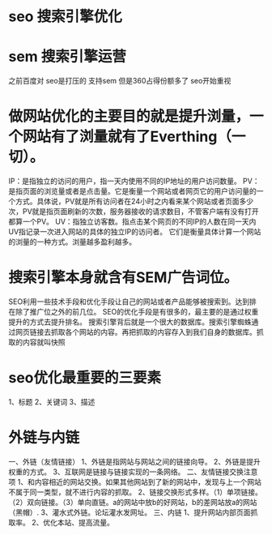 # seo 搜索引擎优化
# sem 搜索引擎运营
之前百度对 seo是打压的 支持sem 
但是360占得份额多了  seo开始重视

# 做网站优化的主要目的就是提升浏量，一个网站有了浏量就有了Everthing（一切）。
IP：是指独立的访问的用户，指一天内使用不同的IP地址的用户访问数量。
PV：是指页面的浏览量或者是点击量。它是衡量一个网站或者网页它的用户访问量的一个方式。具体说，PV就是所有访问者在24小时之内看来某个网站或者页面多少次，PV就是指页面刷新的次数，服务器接收的请求数目，不管客户端有没有打开都算一个PV。
UV：指独立访客数。指点击某个网页的不同IP的人数在同一天内UV指记录一次进入网站的具体的独立IP的访问者。
它们是衡量具体计算一个网站的浏量的一种方式。浏量越多盈利越多。

# 搜索引擎本身就含有SEM广告词位。
SEO利用一些技术手段和优化手段让自己的网站或者产品能够被搜索到。达到排在除了推广位之外的前几位。
SEO的优化手段是有很多的，最主要的是通过权重提升的方式去提升排名。
搜索引擎背后就是一个很大的数据库。搜索引擎蜘蛛通过网页链接去抓取各个网站的内容。再把抓取的内容存入到我们自身的数据库。抓取的内容就叫快照

# seo优化最重要的三要素
1、标题
2、关键词
3、描述

# 外链与内链
一、外链（友情链接）
1、外链是指网站与网站之间的链接向导。
2、外链是提升权重的方式。
3、互联网是链接与链接实现的一条网络。
二、友情链接交换注意项
1、和内容相近的网站交换。如果其他网站到了新的网站中，发现与上一个网站不属于同一类型，就不进行内容的抓取。
2、链接交换形式多样。（1）单项链接。（2）双向链接。（3）单向直链。a的网站中放b的好网站，b的差网站放a的网站（黑帽）.
3、灌水式外链。论坛灌水发网址。
三、内链
1、提升网站内部页面抓取率。
2、优化本站、提高流量。